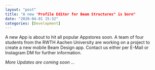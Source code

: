 ```yaml
---
layout: "post"
title: "A new "Profile Editor for Beam Structures" is born"
date: "2020-04-01 15:32"
categories: [Development]
---
```

A new App is about to hit all popular Appstores soon. A team of four students from the RWTH Aachen University are working on a project to create a new mobile Beam Design app. Contact us either per E-Mail or Instagram DM for further information.

*More Updates are coming soon ...*
